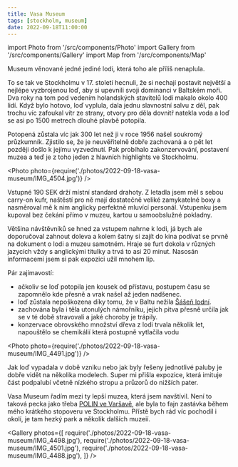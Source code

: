 ```yaml
---
title: Vasa Museum
tags: [stockholm, museum]
date: 2022-09-18T11:00:00
---
```


import Photo from '/src/components/Photo'
import Gallery from '/src/components/Gallery'
import Map from '/src/components/Map'

Museum věnované jedné jediné lodi, která toho ale příliš nenaplula.

<!-- truncate -->

To se tak ve Stockholmu v 17. století hecnuli, že si nechají postavit největší a nejlépe vyzbrojenou loď, aby si upevnili svoji dominanci v Baltském moři. Dva roky na tom pod vedením holandských stavitelů lodí makalo okolo 400 lidí. Když bylo hotovo, loď vyplula, dala jednu slavnostní salvu z děl, pak trochu víc zafoukal vítr ze strany, otvory pro děla dovnitř natekla voda a loď se asi po 1500 metrech dlouhé plavbě potopila.

Potopená zůstala víc jak 300 let než ji v roce 1956 našel soukromý průzkumník. Zjistilo se, že je neuvěřitelně dobře zachovaná a o pět let později došlo k jejímu vyzvednutí. Pak probíhalo zakonzervování, postavení muzea a teď je z toho jeden z hlavních highlights ve Stockholmu.

<Photo photo={require('./photos/2022-09-18-vasa-museum/IMG_4504.jpg')} />

Vstupné 190 SEK drží místní standard drahoty. Z letadla jsem měl s sebou carry-on kufr, naštěstí pro ně mají dostatečně veliké zamykatelné boxy a nasměroval mě k nim anglicky perfektně mluvící personál. Vstupenku jsem kupoval bez čekání přímo v muzeu, kartou u samoobslužné pokladny.

Většina návštěvníků se hned za vstupem nahrne k lodi, já bych ale doporučoval zahnout doleva a kolem šatny si zajít do kina podívat se prvně na dokument o lodi a muzeu samotném. Hraje se furt dokola v různých jazycích vždy s anglickými titulky a trvá to asi 20 minut. Nasosán informacemi jsem si pak expozici užil mnohem líp.

Pár zajímavostí:

- ačkoliv se loď potopila jen kousek od přístavu, postupem času se zapomnělo kde přesně a vrak našel až jeden nadšenec.
- loď zůstala nepoškozena díky tomu, že v Baltu nežila [Šášeň lodní](https://cs.wikipedia.org/wiki/%C5%A0%C3%A1%C5%A1e%C5%88_lodn%C3%AD).
- zachována byla i těla utonulých námořníku, jejich pitva přesně určila jak se v té době stravovali a jaké choroby je trápily.
- konzervace obrovského množství dřeva z lodi trvala několik let, napouštělo se chemikálií která postupně vytlačila vodu

<Photo photo={require('./photos/2022-09-18-vasa-museum/IMG_4491.jpg')} />

Jak loď vypadala v době vzniku nebo jak byly řešeny jednotlivé paluby je dobře vidět na několika modelech. Super mi přišla expozice, která imituje část podpalubí včetně nízkého stropu a průzorů do nižších pater.

Vasa Museum řadím mezi ty lepší muzea, která jsem navštívil. Není to taková pecka jako třeba [POLIN ve Varšavě](https://www.polin.pl/en), ale byla to fajn zastávka během mého krátkého stopoveru ve Stockholmu. Přístě bych rád víc pochodil i okolí, je tam hezký park a několik dalších muzeií.

<Gallery photos={[
require('./photos/2022-09-18-vasa-museum/IMG_4498.jpg'),
require('./photos/2022-09-18-vasa-museum/IMG_4501.jpg'),
require('./photos/2022-09-18-vasa-museum/IMG_4488.jpg'),
]} />

<Map src="https://www.google.com/maps/embed?pb=!1m14!1m8!1m3!1d8141.18125811541!2d18.0913964!3d59.3280233!3m2!1i1024!2i768!4f13.1!3m3!1m2!1s0x0%3A0xcff09af1b4c13241!2sVasa%20Museum!5e0!3m2!1sen!2scz!4v1664490250653!5m2!1sen!2scz" width="600" height="450" style="border:0;" allowfullscreen="" loading="lazy" referrerpolicy="no-referrer-when-downgrade" />
